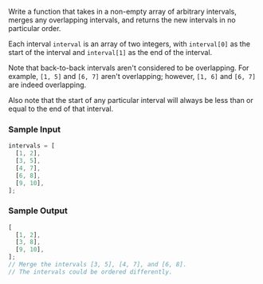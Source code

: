 Write a function that takes in a non-empty array of arbitrary intervals, merges any overlapping intervals, and returns the new intervals in no particular order.

Each interval `interval` is an array of two integers, with `interval[0]` as the start of the interval and `interval[1]` as the end of the interval.

Note that back-to-back intervals aren't considered to be overlapping. For example, `[1, 5]` and `[6, 7]` aren't overlapping; however, `[1, 6]` and `[6, 7]` are indeed overlapping.

Also note that the start of any particular interval will always be less than or equal to the end of that interval.

### Sample Input

```javascript
intervals = [
  [1, 2],
  [3, 5],
  [4, 7],
  [6, 8],
  [9, 10],
];
```

### Sample Output

```javascript
[
  [1, 2],
  [3, 8],
  [9, 10],
];
// Merge the intervals [3, 5], [4, 7], and [6, 8].
// The intervals could be ordered differently.
```
